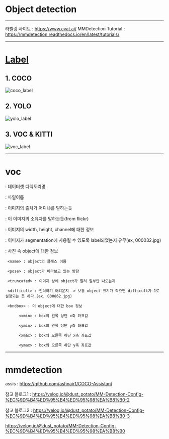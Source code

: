 # Object detection

<hr>

라벨링 사이트 : https://www.cvat.ai/
MMDetection Tutorial : https://mmdetection.readthedocs.io/en/latest/tutorials/

<hr>

# [Label](https://velog.io/@jaeha0725/Object-Detection-Label-COCO-YOLO-KITTI)

## 1. COCO
![coco_label](https://user-images.githubusercontent.com/48282708/215417470-e9c0987b-9335-4eba-bc68-219de0955923.png)

## 2. YOLO
![yolo_label](https://user-images.githubusercontent.com/48282708/215417593-75a3bfa5-e9f1-4bed-851f-0d23470a2091.png)

## 3. VOC & KITTI
![voc_label](https://user-images.githubusercontent.com/48282708/215417597-31b52029-f700-4fa8-a54b-c4a8a1236df0.png)


<hr>

# voc

<folder> : 데이터셋 디렉토리명

<filename> : 파일이름

<source> : 이미지의 출처가 어디냐를 말하는듯

<owner> : 이 이미지의 소유자를 말하는듯(from flickr)

<size> : 이미지의 width, height, channel에 대한 정보

<segmented> : 이미지가 segmentation에 사용될 수 있도록 label되었는지 유무(ex, 000032.jpg)

<object> : 사진 속 object에 대한 정보

     <name> : object의 클래스 이름

     <pose> : object가 바라보고 있는 방향

     <truncated> : 이미지 상에 object가 잘려 일부만 나오는지

     <difficult> : 인식하기 어려운지 -> 보통 object 크기가 작으면 difficult가 1로 설정되는 듯 하다.(ex, 000862.jpg)

     <bndbox> : 이 object에 대한 box 정보

          <xmin> : box의 왼쪽 상단 x축 좌표값

          <ymin> : box의 왼쪽 상단 y축 좌표값

          <xmax> : box의 오른쪽 하단 x축 좌표값

          <ymax> : box의 오른쪽 하단 y축 좌표값

<hr>

# mmdetection
assis : https://github.com/ashnair1/COCO-Assistant
               
참고 블로그1 : https://velog.io/@dust_potato/MM-Detection-Config-%EC%9D%B4%ED%95%B4%ED%95%98%EA%B8%B0-2
               
참고 블로그2 : https://velog.io/@dust_potato/MM-Detection-Config-%EC%9D%B4%ED%95%B4%ED%95%98%EA%B8%B0-3

https://velog.io/@dust_potato/MM-Detection-Config-%EC%9D%B4%ED%95%B4%ED%95%98%EA%B8%B0
